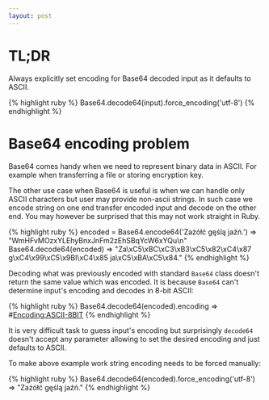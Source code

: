 ```yaml
---
layout: post
---
```

# TL;DR

Always explicitly set encoding for Base64 decoded input as it defaults
to ASCII.

{% highlight ruby %}
Base64.decode64(input).force_encoding('utf-8')
{% endhighlight %}

# Base64 encoding problem

Base64 comes handy when we need to represent binary data in ASCII.
For example when transferring a file or storing encryption key.

The other use case when Base64 is useful is when we can handle only
ASCII characters but user may provide non-ascii strings. In such case
we encode string on one end transfer encoded input and decode on the other
end. You may however be surprised that this may not work straight in
Ruby.

{% highlight ruby %}
encoded = Base64.encode64('Zażółć gęślą jaźń.')
=> "WmHFvMOzxYLEhyBnxJnFm2zEhSBqYcW6xYQu\n"
Base64.decode64(encoded)
=> "Za\xC5\xBC\xC3\xB3\xC5\x82\xC4\x87 g\xC4\x99\xC5\x9Bl\xC4\x85 ja\xC5\xBA\xC5\x84."
{% endhighlight %}

Decoding what was previously encoded with standard `Base64` class
doesn't return the same value which was encoded. It is because
`Base64` can't determine input's encoding and decodes in 8-bit ASCII:

{% highlight ruby %}
Base64.decode64(encoded).encoding
=> #<Encoding:ASCII-8BIT>
{% endhighlight %}

It is very difficult task to guess input's encoding but surprisingly
`decode64` doesn't accept any parameter allowing to set the desired encoding
and just defaults to ASCII.

To make above example work string encoding needs to be forced manually:

{% highlight ruby %}
Base64.decode64(encoded).force_encoding('utf-8')
=> "Zażółć gęślą jaźń."
{% endhighlight %}

